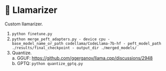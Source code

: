 # 🦙 Llamarizer
Custom llamarizer.

1. `python finetune.py`
2. `python merge_peft_adapters.py - device cpu - base_model_name_or_path codellama/CodeLlama-7b-hf - peft_model_path ./results/final_checkpoint - output_dir ./merged_models/`
3. Quantize.  
    a. GGUF: https://github.com/ggerganov/llama.cpp/discussions/2948  
    b. GPTQ: `python quantize_gptq.py`